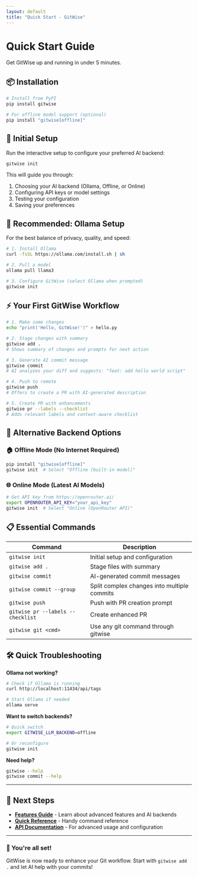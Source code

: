 ```yaml
---
layout: default
title: "Quick Start - GitWise"
---
```


# Quick Start Guide

Get GitWise up and running in under 5 minutes.

## 📦 Installation

```bash
# Install from PyPI
pip install gitwise

# For offline model support (optional)
pip install "gitwise[offline]"
```

## 🚀 Initial Setup

Run the interactive setup to configure your preferred AI backend:

```bash
gitwise init
```

This will guide you through:
1. Choosing your AI backend (Ollama, Offline, or Online)
2. Configuring API keys or model settings
3. Testing your configuration
4. Saving your preferences

## 🦙 Recommended: Ollama Setup

For the best balance of privacy, quality, and speed:

```bash
# 1. Install Ollama
curl -fsSL https://ollama.com/install.sh | sh

# 2. Pull a model
ollama pull llama3

# 3. Configure GitWise (select Ollama when prompted)
gitwise init
```

## ⚡ Your First GitWise Workflow

```bash
# 1. Make some changes
echo "print('Hello, GitWise!')" > hello.py

# 2. Stage changes with summary
gitwise add .
# Shows summary of changes and prompts for next action

# 3. Generate AI commit message
gitwise commit
# AI analyzes your diff and suggests: "feat: add hello world script"

# 4. Push to remote
gitwise push
# Offers to create a PR with AI-generated description

# 5. Create PR with enhancements
gitwise pr --labels --checklist
# Adds relevant labels and context-aware checklist
```

## 🔧 Alternative Backend Options

### 🏠 Offline Mode (No Internet Required)
```bash
pip install "gitwise[offline]"
gitwise init  # Select "Offline (built-in model)"
```

### 🌐 Online Mode (Latest AI Models)
```bash
# Get API key from https://openrouter.ai/
export OPENROUTER_API_KEY="your_api_key"
gitwise init  # Select "Online (OpenRouter API)"
```

## 📋 Essential Commands

| Command | Description |
|---------|-------------|
| `gitwise init` | Initial setup and configuration |
| `gitwise add .` | Stage files with summary |
| `gitwise commit` | AI-generated commit messages |
| `gitwise commit --group` | Split complex changes into multiple commits |
| `gitwise push` | Push with PR creation prompt |
| `gitwise pr --labels --checklist` | Create enhanced PR |
| `gitwise git <cmd>` | Use any git command through gitwise |

## 🛠️ Quick Troubleshooting

**Ollama not working?**
```bash
# Check if Ollama is running
curl http://localhost:11434/api/tags

# Start Ollama if needed
ollama serve
```

**Want to switch backends?**
```bash
# Quick switch
export GITWISE_LLM_BACKEND=offline

# Or reconfigure
gitwise init
```

**Need help?**
```bash
gitwise --help
gitwise commit --help
```

---

## 🎯 Next Steps

- **[Features Guide](features.html)** - Learn about advanced features and AI backends
- **[Quick Reference](QUICK_REFERENCE.html)** - Handy command reference
- **[API Documentation](api.html)** - For advanced usage and configuration

---

<div class="success-box">
  <h3>🎉 You're all set!</h3>
  <p>GitWise is now ready to enhance your Git workflow. Start with <code>gitwise add .</code> and let AI help with your commits!</p>
</div> 